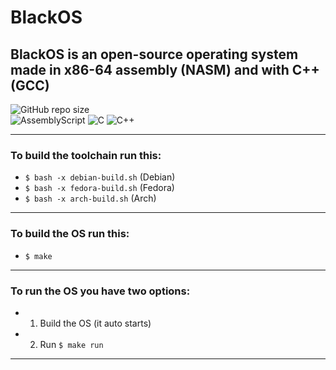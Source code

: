 # BlackOS

## BlackOS is an open-source operating system made in x86-64 assembly (NASM) and with C++ (GCC)

![GitHub repo size](https://img.shields.io/github/repo-size/Blackneeed/BlackOS?style=flat&logo=github&label=Size&link=https%3A%2F%2Fgithub.com%2FBlackneeed%BlackOS)<br>
![AssemblyScript](https://img.shields.io/badge/assembly%20script-%23000000.svg?style=for-the-badge&logo=assemblyscript&logoColor=white)
![C](https://img.shields.io/badge/c-%2300599C.svg?style=for-the-badge&logo=c&logoColor=white)
![C++](https://img.shields.io/badge/c++-%2300599C.svg?style=for-the-badge&logo=c%2B%2B&logoColor=white)

<hr/>

### To build the toolchain run this:
- ```$ bash -x debian-build.sh``` (Debian)
- ```$ bash -x fedora-build.sh``` (Fedora)
- ```$ bash -x arch-build.sh``` (Arch)

<hr/>

### To build the OS run this:
- ```$ make```

<hr/>

### To run the OS you have two options:
- 1. Build the OS (it auto starts)
- 2. Run ```$ make run```

<hr/>
